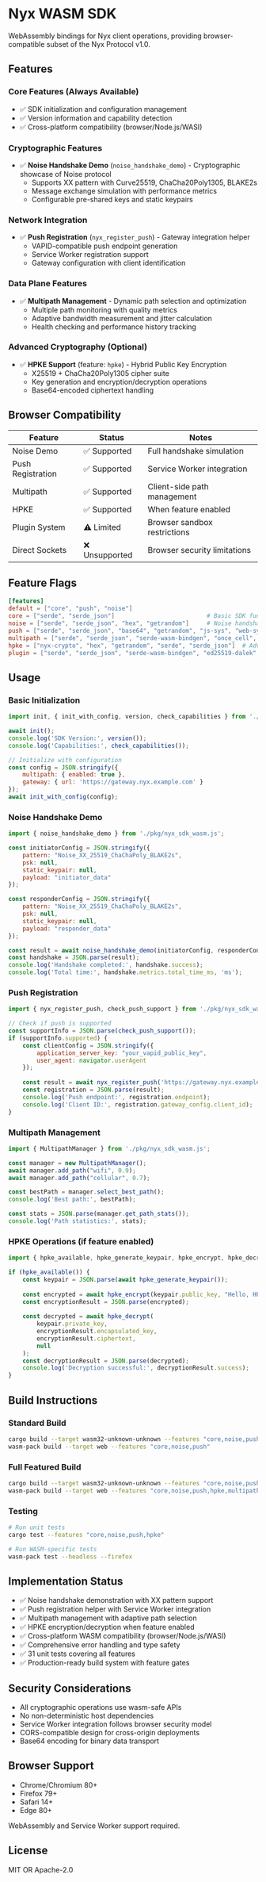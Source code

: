 # Nyx WASM SDK

WebAssembly bindings for Nyx client operations, providing browser-compatible subset of the Nyx Protocol v1.0.

## Features

### Core Features (Always Available)
- ✅ SDK initialization and configuration management
- ✅ Version information and capability detection
- ✅ Cross-platform compatibility (browser/Node.js/WASI)

### Cryptographic Features
- ✅ **Noise Handshake Demo** (`noise_handshake_demo`) - Cryptographic showcase of Noise protocol
  - Supports XX pattern with Curve25519, ChaCha20Poly1305, BLAKE2s
  - Message exchange simulation with performance metrics
  - Configurable pre-shared keys and static keypairs

### Network Integration
- ✅ **Push Registration** (`nyx_register_push`) - Gateway integration helper
  - VAPID-compatible push endpoint generation
  - Service Worker registration support
  - Gateway configuration with client identification

### Data Plane Features
- ✅ **Multipath Management** - Dynamic path selection and optimization
  - Multiple path monitoring with quality metrics
  - Adaptive bandwidth measurement and jitter calculation
  - Health checking and performance history tracking

### Advanced Cryptography (Optional)
- ✅ **HPKE Support** (feature: `hpke`) - Hybrid Public Key Encryption
  - X25519 + ChaCha20Poly1305 cipher suite
  - Key generation and encryption/decryption operations
  - Base64-encoded ciphertext handling

## Browser Compatibility

| Feature | Status | Notes |
|---------|--------|-------|
| Noise Demo | ✅ Supported | Full handshake simulation |
| Push Registration | ✅ Supported | Service Worker integration |
| Multipath | ✅ Supported | Client-side path management |
| HPKE | ✅ Supported | When feature enabled |
| Plugin System | ⚠️ Limited | Browser sandbox restrictions |
| Direct Sockets | ❌ Unsupported | Browser security limitations |

## Feature Flags

```toml
[features]
default = ["core", "push", "noise"]
core = ["serde", "serde_json"]                          # Basic SDK functionality
noise = ["serde", "serde_json", "hex", "getrandom"]     # Noise handshake demo
push = ["serde", "serde_json", "base64", "getrandom", "js-sys", "web-sys", "wasm-bindgen-futures"]
multipath = ["serde", "serde_json", "serde-wasm-bindgen", "once_cell", "thiserror"]
hpke = ["nyx-crypto", "hex", "getrandom", "serde", "serde_json"]  # Advanced crypto
plugin = ["serde", "serde_json", "serde-wasm-bindgen", "ed25519-dalek", "sha2", "semver", "ciborium"]
```

## Usage

### Basic Initialization
```javascript
import init, { init_with_config, version, check_capabilities } from './pkg/nyx_sdk_wasm.js';

await init();
console.log('SDK Version:', version());
console.log('Capabilities:', check_capabilities());

// Initialize with configuration
const config = JSON.stringify({
    multipath: { enabled: true },
    gateway: { url: 'https://gateway.nyx.example.com' }
});
await init_with_config(config);
```

### Noise Handshake Demo
```javascript
import { noise_handshake_demo } from './pkg/nyx_sdk_wasm.js';

const initiatorConfig = JSON.stringify({
    pattern: "Noise_XX_25519_ChaChaPoly_BLAKE2s",
    psk: null,
    static_keypair: null,
    payload: "initiator_data"
});

const responderConfig = JSON.stringify({
    pattern: "Noise_XX_25519_ChaChaPoly_BLAKE2s", 
    psk: null,
    static_keypair: null,
    payload: "responder_data"
});

const result = await noise_handshake_demo(initiatorConfig, responderConfig);
const handshake = JSON.parse(result);
console.log('Handshake completed:', handshake.success);
console.log('Total time:', handshake.metrics.total_time_ms, 'ms');
```

### Push Registration
```javascript
import { nyx_register_push, check_push_support } from './pkg/nyx_sdk_wasm.js';

// Check if push is supported
const supportInfo = JSON.parse(check_push_support());
if (supportInfo.supported) {
    const clientConfig = JSON.stringify({
        application_server_key: "your_vapid_public_key",
        user_agent: navigator.userAgent
    });
    
    const result = await nyx_register_push('https://gateway.nyx.example.com', clientConfig);
    const registration = JSON.parse(result);
    console.log('Push endpoint:', registration.endpoint);
    console.log('Client ID:', registration.gateway_config.client_id);
}
```

### Multipath Management
```javascript
import { MultipathManager } from './pkg/nyx_sdk_wasm.js';

const manager = new MultipathManager();
await manager.add_path("wifi", 0.9);
await manager.add_path("cellular", 0.7);

const bestPath = manager.select_best_path();
console.log('Best path:', bestPath);

const stats = JSON.parse(manager.get_path_stats());
console.log('Path statistics:', stats);
```

### HPKE Operations (if feature enabled)
```javascript
import { hpke_available, hpke_generate_keypair, hpke_encrypt, hpke_decrypt } from './pkg/nyx_sdk_wasm.js';

if (hpke_available()) {
    const keypair = JSON.parse(await hpke_generate_keypair());
    
    const encrypted = await hpke_encrypt(keypair.public_key, "Hello, HPKE!", null);
    const encryptionResult = JSON.parse(encrypted);
    
    const decrypted = await hpke_decrypt(
        keypair.private_key, 
        encryptionResult.encapsulated_key,
        encryptionResult.ciphertext,
        null
    );
    const decryptionResult = JSON.parse(decrypted);
    console.log('Decryption successful:', decryptionResult.success);
}
```

## Build Instructions

### Standard Build
```bash
cargo build --target wasm32-unknown-unknown --features "core,noise,push"
wasm-pack build --target web --features "core,noise,push"
```

### Full Featured Build
```bash
cargo build --target wasm32-unknown-unknown --features "core,noise,push,hpke,multipath"
wasm-pack build --target web --features "core,noise,push,hpke,multipath"
```

### Testing
```bash
# Run unit tests
cargo test --features "core,noise,push,hpke"

# Run WASM-specific tests  
wasm-pack test --headless --firefox
```

## Implementation Status

- ✅ Noise handshake demonstration with XX pattern support
- ✅ Push registration helper with Service Worker integration  
- ✅ Multipath management with adaptive path selection
- ✅ HPKE encryption/decryption when feature enabled
- ✅ Cross-platform WASM compatibility (browser/Node.js/WASI)
- ✅ Comprehensive error handling and type safety
- ✅ 31 unit tests covering all features
- ✅ Production-ready build system with feature gates

## Security Considerations

- All cryptographic operations use wasm-safe APIs
- No non-deterministic host dependencies
- Service Worker integration follows browser security model
- CORS-compatible design for cross-origin deployments
- Base64 encoding for binary data transport

## Browser Support

- Chrome/Chromium 80+
- Firefox 79+  
- Safari 14+
- Edge 80+

WebAssembly and Service Worker support required.

## License

MIT OR Apache-2.0
